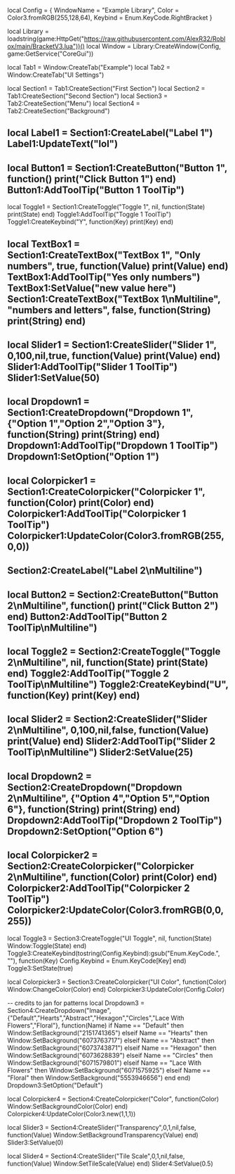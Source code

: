 local Config = {
     WindowName = "Example Library",
      Color = Color3.fromRGB(255,128,64),
      Keybind = Enum.KeyCode.RightBracket
 }
 
 local Library = loadstring(game:HttpGet("https://raw.githubusercontent.com/AlexR32/Roblox/main/BracketV3.lua"))()
 local Window = Library:CreateWindow(Config, game:GetService("CoreGui"))
 
 local Tab1 = Window:CreateTab("Example")
 local Tab2 = Window:CreateTab("UI Settings")
 
 local Section1 = Tab1:CreateSection("First Section")
 local Section2 = Tab1:CreateSection("Second Section")
 local Section3 = Tab2:CreateSection("Menu")
 local Section4 = Tab2:CreateSection("Background")
 
 local Label1 = Section1:CreateLabel("Label 1")
 Label1:UpdateText("lol")
 -------------
 local Button1 = Section1:CreateButton("Button 1", function()
      print("Click Button 1")
 end)
 Button1:AddToolTip("Button 1 ToolTip")
 -------------
 local Toggle1 = Section1:CreateToggle("Toggle 1", nil, function(State)
      print(State)
 end)
 Toggle1:AddToolTip("Toggle 1 ToolTip")
 Toggle1:CreateKeybind("Y", function(Key)
      print(Key)
 end)
 
 local TextBox1 = Section1:CreateTextBox("TextBox 1", "Only numbers", true, function(Value)
      print(Value)
 end)
 TextBox1:AddToolTip("Yes only numbers")
 TextBox1:SetValue("new value here")
 Section1:CreateTextBox("TextBox 1\nMultiline", "numbers and letters", false, function(String)
      print(String)
 end)
 -------------
 local Slider1 = Section1:CreateSlider("Slider 1", 0,100,nil,true, function(Value)
      print(Value)
 end)
 Slider1:AddToolTip("Slider 1 ToolTip")
 Slider1:SetValue(50)
 -------------
 local Dropdown1 = Section1:CreateDropdown("Dropdown 1", {"Option 1","Option 2","Option 3"}, function(String)
      print(String)
 end)
 Dropdown1:AddToolTip("Dropdown 1 ToolTip")
 Dropdown1:SetOption("Option 1")
 -------------
 local Colorpicker1 = Section1:CreateColorpicker("Colorpicker 1", function(Color)
      print(Color)
 end)
 Colorpicker1:AddToolTip("Colorpicker 1 ToolTip")
 Colorpicker1:UpdateColor(Color3.fromRGB(255,0,0))
 -------------
 Section2:CreateLabel("Label 2\nMultiline")
 -------------
 local Button2 = Section2:CreateButton("Button 2\nMultiline", function()
      print("Click Button 2")
 end)
 Button2:AddToolTip("Button 2 ToolTip\nMultiline")
 -------------
 local Toggle2 = Section2:CreateToggle("Toggle 2\nMultiline", nil, function(State)
      print(State)
 end)
 Toggle2:AddToolTip("Toggle 2 ToolTip\nMultiline")
 Toggle2:CreateKeybind("U", function(Key)
      print(Key)
 end)
 -------------
 local Slider2 = Section2:CreateSlider("Slider 2\nMultiline", 0,100,nil,false, function(Value)
      print(Value)
 end)
 Slider2:AddToolTip("Slider 2 ToolTip\nMultiline")
 Slider2:SetValue(25)
 -------------
 local Dropdown2 = Section2:CreateDropdown("Dropdown 2\nMultiline", {"Option 4","Option 5","Option 6"}, function(String)
      print(String)
 end)
 Dropdown2:AddToolTip("Dropdown 2 ToolTip")
 Dropdown2:SetOption("Option 6")
 -------------
 local Colorpicker2 = Section2:CreateColorpicker("Colorpicker 2\nMultiline", function(Color)
      print(Color)
 end)
 Colorpicker2:AddToolTip("Colorpicker 2 ToolTip")
 Colorpicker2:UpdateColor(Color3.fromRGB(0,0,255))
 -------------
 local Toggle3 = Section3:CreateToggle("UI Toggle", nil, function(State)
      Window:Toggle(State)
 end)
 Toggle3:CreateKeybind(tostring(Config.Keybind):gsub("Enum.KeyCode.", ""), function(Key)
      Config.Keybind = Enum.KeyCode[Key]
 end)
 Toggle3:SetState(true)
 
 local Colorpicker3 = Section3:CreateColorpicker("UI Color", function(Color)
      Window:ChangeColor(Color)
 end)
 Colorpicker3:UpdateColor(Config.Color)
 
 -- credits to jan for patterns
 local Dropdown3 = Section4:CreateDropdown("Image", {"Default","Hearts","Abstract","Hexagon","Circles","Lace With Flowers","Floral"}, function(Name)
      if Name == "Default" then
           Window:SetBackground("2151741365")
      elseif Name == "Hearts" then
           Window:SetBackground("6073763717")
      elseif Name == "Abstract" then
           Window:SetBackground("6073743871")
      elseif Name == "Hexagon" then
           Window:SetBackground("6073628839")
      elseif Name == "Circles" then
           Window:SetBackground("6071579801")
      elseif Name == "Lace With Flowers" then
           Window:SetBackground("6071575925")
      elseif Name == "Floral" then
           Window:SetBackground("5553946656")
      end
 end)
 Dropdown3:SetOption("Default")
 
 local Colorpicker4 = Section4:CreateColorpicker("Color", function(Color)
      Window:SetBackgroundColor(Color)
 end)
 Colorpicker4:UpdateColor(Color3.new(1,1,1))
 
 local Slider3 = Section4:CreateSlider("Transparency",0,1,nil,false, function(Value)
      Window:SetBackgroundTransparency(Value)
 end)
 Slider3:SetValue(0)
 
 local Slider4 = Section4:CreateSlider("Tile Scale",0,1,nil,false, function(Value)
      Window:SetTileScale(Value)
 end)
 Slider4:SetValue(0.5)
 
